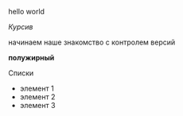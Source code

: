 hello world

*Курсив*

начинаем наше знакомство с контролем версий

**полужирный**

Списки
* элемент 1
* элемент 2
* элемент 3